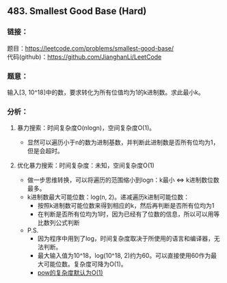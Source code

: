 ## 483. Smallest Good Base (Hard)  
  
### **链接**：  
题目：https://leetcode.com/problems/smallest-good-base/  
代码(github)：https://github.com/JianghanLi/LeetCode  
  
### **题意**：  
输入[3, 10^18]中的数，要求转化为所有位值均为1的k进制数。求此最小k。  
  
### **分析**：
1. 暴力搜索：时间复杂度O(nlogn)，空间复杂度O(1)。
	* 显然可以遍历小于n的数为进制基数，并判断此进制数是否所有位均为1，但是会超时。
	
2. 优化暴力搜索：时间复杂度：未知，空间复杂度O(1)
	* 做一步思维转换，可以将遍历的范围缩小到logn：k最小 <=> k进制数位数最多。
	* k进制数最大可能位数：log(n, 2)。递减遍历k进制可能位数：
		* 按照k进制数可能位数来得到相应的k，然后再判断是否所有位均为1
		* 在判断是否所有位均为1时，因为已经有了位数的信息，所以可以用等比数列公式判断
	* P.S.
		* 因为程序中用到了log，时间复杂度取决于所使用的语言和编译器，无法判断。
		* 最大输入值为10^18，log(10^18, 2)约为60。可以直接使用60作为最大可能位数。复杂度可降为O(1)。
		* [pow的复杂度默认为O(1)](http://stackoverflow.com/questions/13418180/time-complexity-of-c-math-library-pow-function)